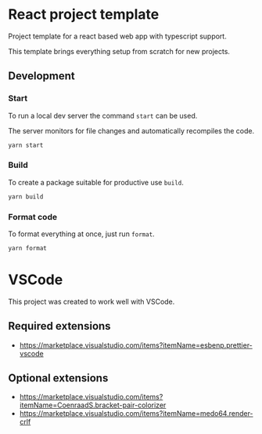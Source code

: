 # React project template

Project template for a react based web app with typescript support.

This template brings everything setup from scratch for new projects.

## Development

### Start

To run a local dev server the command `start` can be used.

The server monitors for file changes and automatically recompiles the code.

```sh
yarn start
```

### Build

To create a package suitable for productive use `build`.

```sh
yarn build
```

### Format code

To format everything at once, just run `format`.

```sh
yarn format
```

# VSCode

This project was created to work well with VSCode.

## Required extensions

-   https://marketplace.visualstudio.com/items?itemName=esbenp.prettier-vscode

## Optional extensions

-   https://marketplace.visualstudio.com/items?itemName=CoenraadS.bracket-pair-colorizer
-   https://marketplace.visualstudio.com/items?itemName=medo64.render-crlf
